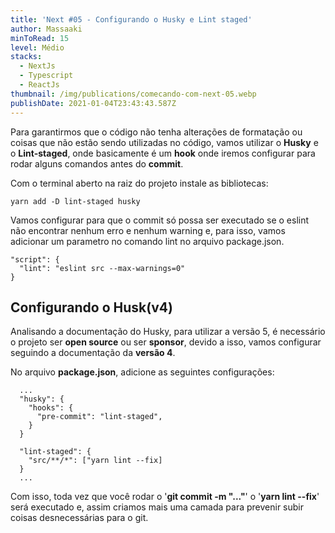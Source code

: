 ```yaml
---
title: 'Next #05 - Configurando o Husky e Lint staged'
author: Massaaki
minToRead: 15
level: Médio
stacks:
  - NextJs
  - Typescript
  - ReactJs
thumbnail: /img/publications/comecando-com-next-05.webp
publishDate: 2021-01-04T23:43:43.587Z
---
```

Para garantirmos que o código não tenha alterações de formatação ou coisas que não estão sendo utilizadas no código, vamos utilizar o **Husky** e o **Lint-staged**, onde basicamente é um **hook** onde iremos configurar para rodar alguns comandos antes do **commit**.

Com o terminal aberto na raiz do projeto instale as bibliotecas:

```
yarn add -D lint-staged husky
```

Vamos configurar para que o commit só possa ser executado se o eslint não encontrar nenhum erro e nenhum warning e, para isso, vamos adicionar um parametro no comando lint no arquivo package.json.

```
"script": {  
  "lint": "eslint src --max-warnings=0"  
}
```

## Configurando o Husk(v4)

Analisando a documentação do Husky, para utilizar a versão 5, é necessário o projeto ser **open source** ou ser **sponsor**, devido a isso, vamos configurar seguindo a documentação da **versão 4**.

No arquivo **package.json**, adicione as seguintes configurações:

```
  ...  
  "husky": {  
    "hooks": {  
      "pre-commit": "lint-staged",  
    }  
  }  
  
  "lint-staged": {  
    "src/**/*": ["yarn lint --fix]  
  }  
  ...
```

Com isso, toda vez que você rodar o '**git commit -m "..."**' o '**yarn lint --fix**' será executado e, assim criamos mais uma camada para prevenir subir coisas desnecessárias para o git.
